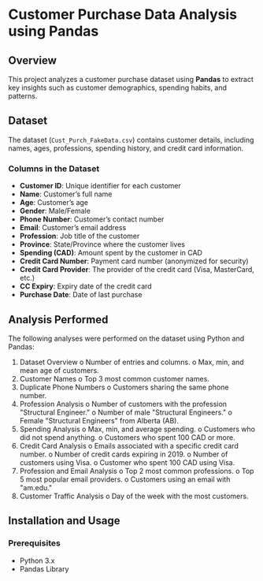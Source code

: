 # Customer Purchase Data Analysis using Pandas

## Overview
This project analyzes a customer purchase dataset using **Pandas** to extract key insights such as customer demographics, spending habits, and patterns.

## Dataset
The dataset (`Cust_Purch_FakeData.csv`) contains customer details, including names, ages, professions, spending history, and credit card information.

### Columns in the Dataset
- **Customer ID**: Unique identifier for each customer
- **Name**: Customer’s full name
- **Age**: Customer’s age
- **Gender**: Male/Female
- **Phone Number**: Customer’s contact number
- **Email**: Customer’s email address
- **Profession**: Job title of the customer
- **Province**: State/Province where the customer lives
- **Spending (CAD)**: Amount spent by the customer in CAD
- **Credit Card Number**: Payment card number (anonymized for security)
- **Credit Card Provider**: The provider of the credit card (Visa, MasterCard, etc.)
- **CC Expiry**: Expiry date of the credit card
- **Purchase Date**: Date of last purchase

## Analysis Performed


The following analyses were performed on the dataset using Python and Pandas:
1.	Dataset Overview
      o	Number of entries and columns.
      o	Max, min, and mean age of customers.
2.	Customer Names
      o	Top 3 most common customer names.
3.	Duplicate Phone Numbers
      o	Customers sharing the same phone number.
4.	Profession Analysis
      o	Number of customers with the profession "Structural Engineer."
      o	Number of male "Structural Engineers."
      o	Female "Structural Engineers" from Alberta (AB).
5.	Spending Analysis
      o	Max, min, and average spending.
      o	Customers who did not spend anything.
      o	Customers who spent 100 CAD or more.
6.	Credit Card Analysis
      o	Emails associated with a specific credit card number.
      o	Number of credit cards expiring in 2019.
      o	Number of customers using Visa.
    o	Customer who spent 100 CAD using Visa.
7.	Profession and Email Analysis
    o	Top 2 most common professions.
    o	Top 5 most popular email providers.
    o	Customers using an email with "am.edu."
8.	Customer Traffic Analysis
    o	Day of the week with the most customers.






## Installation and Usage
### Prerequisites
- Python 3.x
- Pandas Library
